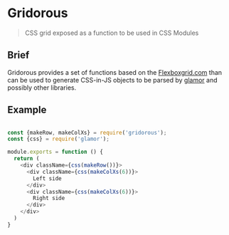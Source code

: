 # Gridorous

> CSS grid exposed as a function to be used in CSS Modules

## Brief
Gridorous provides a set of functions based on the [Flexboxgrid.com](http://flexboxgrid.com/)
than can be used to generate CSS-in-JS objects to be parsed by [glamor](https://github.com/threepointone/glamor)
and possibly other libraries.

## Example

```JavaScript

const {makeRow, makeColXs} = require('gridorous');
const {css} = require('glamor');

module.exports = function () {
  return (
    <div className={css(makeRow())}>
      <div className={css(makeColXs(6))}>
        Left side
      </div>
      <div className={css(makeColXs(6))}>
        Right side
      </div>
    </div>
  )
}

```
